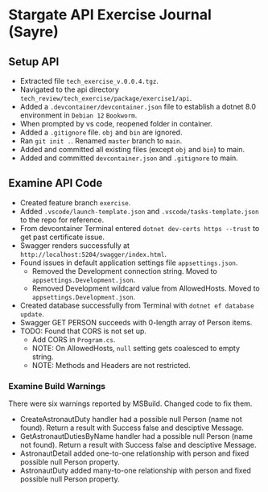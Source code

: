 # Stargate API Exercise Journal (Sayre)

## Setup API
* Extracted file `tech_exercise_v.0.0.4.tgz`.
* Navigated to the api directory `tech_review/tech_exercise/package/exercise1/api`.
* Added a `.devcontainer/devcontainer.json` file to establish a dotnet 8.0 environment in `Debian 12` `Bookworm`.
* When prompted by vs code, reopened folder in container.
* Added a `.gitignore` file. `obj` and `bin` are ignored.
* Ran `git init .`. Renamed `master` branch to `main`.
* Added and committed all existing files (except `obj` and `bin`) to main.
* Added and committed `devcontainer.json` and `.gitignore` to main.
## Examine API Code
* Created feature branch `exercise`.
* Added `.vscode/launch-template.json` and `.vscode/tasks-template.json` to the repo for reference.
* From devcontainer Terminal entered `dotnet dev-certs https --trust` to get past certificate issue.
* Swagger renders successfully at `http://localhost:5204/swagger/index.html`.
* Found issues in default application settings file `appsettings.json`.
  * Removed the Development connection string. Moved to `appsettings.Development.json`.
  * Removed Development wildcard value from AllowedHosts. Moved to `appsettings.Development.json`.
* Created database successfully from Terminal with `dotnet ef database update`.
* Swagger GET PERSON succeeds with 0-length array of Person items.
* TODO: Found that CORS is not set up.
  * Add CORS in `Program.cs`.
  * NOTE: On AllowedHosts, `null` setting gets coalesced to empty string.
  * NOTE: Methods and Headers are not restricted.
### Examine Build Warnings
There were six warnings reported by MSBuild. Changed code to fix them.
* CreateAstronautDuty handler had a possible null Person (name not found). Return a result with Success false and desciptive Message.
* GetAstronautDutiesByName handler had a possible null Person (name not found). Return a result with Success false and desciptive Message.
* AstronautDetail added one-to-one relationship with person and fixed possible null Person property.
* AstronautDuty added many-to-one relationship with person and fixed possible null Person property.